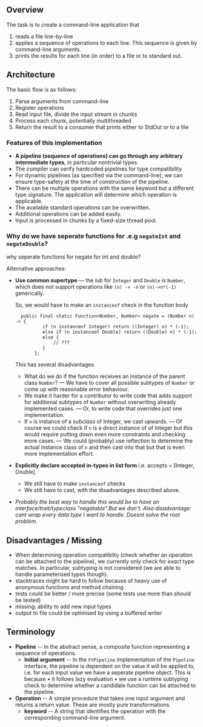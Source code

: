 
## Overview

The task is to create a command-line application that

1. reads a file line-by-line
2. applies a sequence of operations to each line. This sequence is given by command-line arguments.
3. prints the results for each line (in order) to a file or to standard out.

## Architecture

The basic flow is as follows:

1. Parse arguments from command-line
2. Register operations
3. Read input file, divide the input stream in chunks
4. Process each chunk, potentially multithreaded
5. Return the result to a consumer that prints either to StdOut or to a file

### Features of this implementation
* **A pipeline (sequence of operations) can go through any arbitrary intermediate types**, in particular nontrivial types.
* The compiler can verify hardcoded pipelines for type compatibility
* For dynamic pipelines (as specified via the command-line), we can ensure type-safety at the time of construction of the pipeline.
* There can be multiple operations with the same keyword but a different type signature. The application will determine which operation is applicable. 
* The available standard operations can be overwritten.
* Additional operations can be added easily.
* Input is processed in chunks by a fixed-size thread pool.
 
### Why do we have seperate functions for .e.g `negateInt` and `negateDouble`?
 
 why seperate functions for negate for int and double?
 
 Alternative approaches:
 
 - **Use common supertype** — the *lub* for `Integer` and `Double` is `Number`, which does not support operations like `(n) -> -n` or `(n)->n*(-1)` generically.
 
     So, we would have to make an `instanceof` check in the function body
 
         public final static Function<Number, Number> negate = (Number n) -> {
                 if (n instanceof Integer) return ((Integer) n) * (-1);
                 else if (n instanceof Double) return ((Double) n) * (-1);
                 else {
                     // ???
                 }
              };
 
     This has several disadvantages
 
     - What do we do if the function receives an instance of the parent class `Number`? — We have to cover all possible subtypes of `Number` or come up with reasonable error behaviour.
     - We make it harder for a contributor to write code that adds support for additional subtypes of `Number` without overwriting already implemented cases. — Or, to write code that overrides just one implementation.
     - If `n` is instance of a *subclass* of Integer, we cast upwards. — Of course we could check if `n` is a direct instance of of Integer but this would require putting down even more constraints and checking more cases. — We could (probably) use reflection to determine the actual instance class of `n` and then cast into that but that is even more implementation effort.
 - **Explicitly declare accepted in-types in list form** i.e. accepts = [Integer, Double].
     - We still have to make `instanceof` checks
     - We still have to cast, with the disadvantages described above.
 - *Probably the best way to handle this would be to have an interface/trait/typeclass "negatable".But we don't. Also disadvantage: cant wrap every data type I want to handle. Doesnt solve the root problem.*

## Disadvantages / Missing
- When determining operation compatiblity (check whether an operation can be attached to the pipeline), 
  we currently only check for *exact* type matches. In particular, subtyping is not considered (we are able to handle
  parameterised types though).
- stacktraces might be hard to follow because of heavy use of anonymous functions and method chaining
- tests could be better / more precise (some tests use more than should be tested)
- missing: ability to add new input types
- output to file could be optimised by using a buffered writer

## Terminology
* **Pipeline** -- In the abstract sense, a composite function representing a sequence of operations.
  * **Initial argument** -- In the `FnPipeline` implementation of the `Pipeline` interface, the pipeline is dependent on the value it will be applied to, i.e. for each input value we have a seperate pipeline object. This is because  • it follows lazy evaluation  • we use a runtime subtyping check to determine whether a candidate function can be attached to the pipeline.
* **Operation** -- A simple procedure that takes one input argument and returns a return value. These are mostly pure transformations.
  * **keyword** -- A string that identifies the operation with the corresponding command-line argument.
